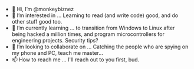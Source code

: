 - 👋 Hi, I’m @monkeybiznez
- 👀 I’m interested in ... Learning to read (and write code) good, and do other stuff good too.
- 🌱 I’m currently learning ... to transition from Windows to Linux after being hacked a million times, and program microcontrollers for engineering      projects. Security tips?
- 💞️ I’m looking to collaborate on ... Catching the people who are spying on my phone and PC, teach me master...
- 📫 How to reach me ... I'll reach out to you first, bud.

<!---
monkeybiznez/monkeybiznez is a ✨ special ✨ repository because its `README.md` (this file) appears on your GitHub profile.
You can click the Preview link to take a look at your changes.
--->
